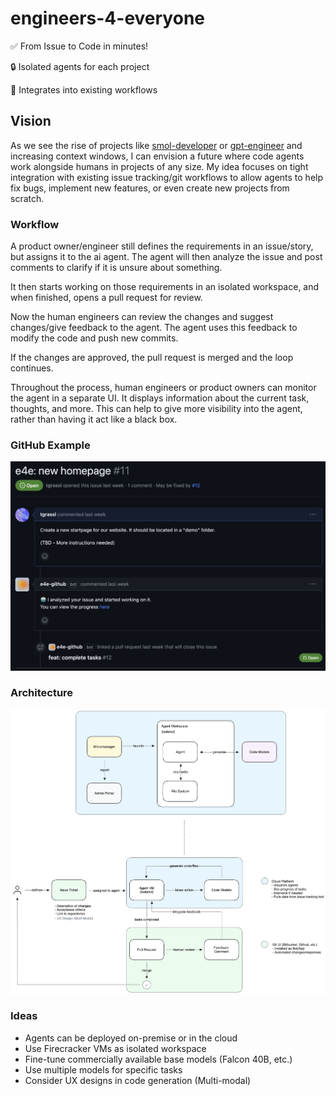 # engineers-4-everyone
✅ From Issue to Code in minutes!

🔒 Isolated agents for each project

👷 Integrates into existing workflows

## Vision
As we see the rise of projects like [smol-developer](https://github.com/smol-ai/developer) or [gpt-engineer](https://github.com/AntonOsika/gpt-engineer) and increasing context windows, I can envision a future where code agents work alongside humans in projects of any size. My idea focuses on tight integration with existing issue tracking/git workflows to allow agents to help fix bugs, implement new features, or even create new projects from scratch.


### Workflow
A product owner/engineer still defines the requirements in an issue/story, but assigns it to the ai agent. The agent will then analyze the issue and post comments to clarify if it is unsure about something.

It then starts working on those requirements in an isolated workspace, and when finished, opens a pull request for review.

Now the human engineers can review the changes and suggest changes/give feedback to the agent. The agent uses this feedback to modify the code and push new commits.

If the changes are approved, the pull request is merged and the loop continues.

Throughout the process, human engineers or product owners can monitor the agent in a separate UI. It displays information about the current task, thoughts, and more. This can help to give more visibility into the agent, rather than having it act like a black box.

### GitHub Example
<img src='github-example.png' width='600'>

### Architecture
<img src='vision.png' width='600'>

### Ideas
- Agents can be deployed on-premise or in the cloud
- Use Firecracker VMs as isolated workspace
- Fine-tune commercially available base models (Falcon 40B, etc.)
- Use multiple models for specific tasks
- Consider UX designs in code generation (Multi-modal)

